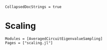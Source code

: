 ```@meta
CollapsedDocStrings = true
```

# Scaling

```@autodocs
Modules = [AveragedCircuitEigenvalueSampling]
Pages = ["scaling.jl"]
```